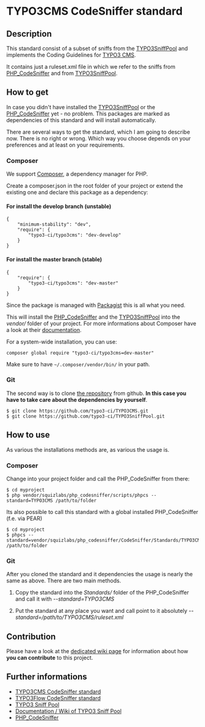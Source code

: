 # TYPO3CMS CodeSniffer standard

## Description

This standard consist of a subset of sniffs from the [TYPO3SniffPool](https://github.com/typo3-ci/TYPO3SniffPool) and implements the Coding Guidelines for [TYPO3 CMS](http://typo3.org/). 

It contains just a ruleset.xml file in which we refer to the sniffs from [PHP_CodeSniffer](https://github.com/squizlabs/PHP_CodeSniffer) and from [TYPO3SniffPool](https://github.com/typo3-ci/TYPO3SniffPool).

## How to get

In case you didn't have installed the [TYPO3SniffPool](https://github.com/typo3-ci/TYPO3SniffPool) or the [PHP_CodeSniffer](https://github.com/squizlabs/PHP_CodeSniffer) yet - no problem. This packages are marked as dependencies of this standard and will install automatically.

There are several ways to get the standard, which I am going to describe now. There is no right or wrong. Which way you choose depends on your preferences and at least on your requirements.

### Composer

We support [Composer](https://getcomposer.org/), a dependency manager for PHP. 
 
Create a composer.json in the root folder of your project or extend the existing one and declare this package as a dependency:

#### For install the develop branch (unstable)

```
{
	"minimum-stability": "dev",
	"require": {
		"typo3-ci/typo3cms": "dev-develop"
	}
}
```

#### For install the master branch (stable)

```
{
	"require": {
		"typo3-ci/typo3cms": "dev-master"
	}
}
```


Since the package is managed with [Packagist](https://packagist.org/) this is all what you need.

This will install the [PHP_CodeSniffer](https://github.com/squizlabs/PHP_CodeSniffer) and the [TYPO3SniffPool](https://github.com/typo3-ci/TYPO3SniffPool) into the *vendor/* folder of your project. For more informations about Composer have a look at their [documentation](http://getcomposer.org/doc/00-intro.md).

For a system-wide installation, you can use:
```
composer global require "typo3-ci/typo3cms=dev-master"
```
Make sure to have ``~/.composer/vendor/bin/`` in your path.

### Git

The second way is to clone [the repository](https://github.com/typo3-ci/TYPO3CMS) from github. **In this case you have to take care about the dependencies by yourself**.

```
$ git clone https://github.com/typo3-ci/TYPO3CMS.git
$ git clone https://github.com/typo3-ci/TYPO3SniffPool.git
```

## How to use

As various the installations methods are, as various the usage is.

### Composer

Change into your project folder and call the PHP_CodeSniffer from there:

```
$ cd myproject
$ php vendor/squizlabs/php_codesniffer/scripts/phpcs --standard=TYPO3CMS /path/to/folder
```

Its also possible to call this standard with a global installed PHP_CodeSniffer (f.e. via PEAR)

```
$ cd myproject
$ phpcs --standard=vendor/squizlabs/php_codesniffer/CodeSniffer/Standards/TYPO3CMS/ruleset.xml /path/to/folder
```

### Git

After you cloned the standard and it dependencies the usage is nearly the same as above. There are two main methods. 
 
1. Copy the standard into the *Standards/* folder of the PHP_CodeSniffer and call it with *--standard=TYPO3CMS*

2. Put the standard at any place you want and call point to it absolutely *--standard=/path/to/TYPO3CMS/ruleset.xml*

## Contribution

Please have a look at the [dedicated wiki page](https://github.com/typo3-ci/TYPO3SniffPool/wiki#contribute) for information about how **you can contribute** to this project.

## Further informations

* [TYPO3CMS CodeSniffer standard](https://github.com/typo3-ci/TYPO3CMS)
* [TYPO3Flow CodeSniffer standard](https://github.com/typo3-ci/TYPO3Flow)
* [TYPO3 Sniff Pool](https://github.com/typo3-ci/TYPO3SniffPool)
* [Documentation / Wiki of TYPO3 Sniff Pool](https://github.com/typo3-ci/TYPO3SniffPool/wiki)
* [PHP_CodeSniffer](https://github.com/squizlabs/PHP_CodeSniffer)
